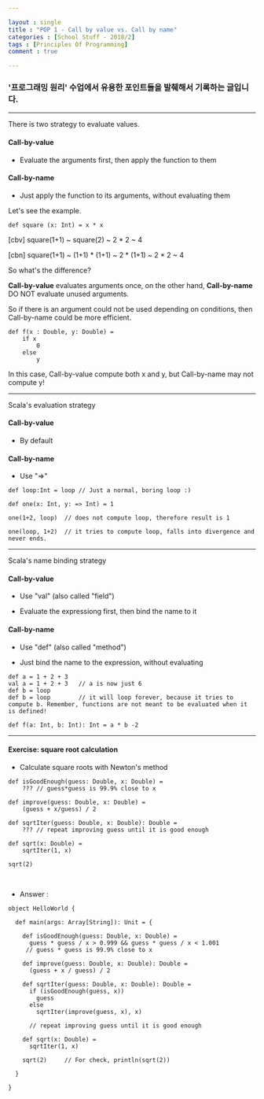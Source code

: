```yaml
---

layout : single
title : "POP 1 - Call by value vs. Call by name"
categories : [School Stuff - 2018/2]
tags : [Principles Of Programming]
comment : true

---
```


### '프로그래밍 원리' 수업에서 유용한 포인트들을 발췌해서 기록하는 글입니다.

---

There is two strategy to evaluate values.

#### Call-by-value

- Evaluate the arguments first, then apply the function to them

#### Call-by-name

- Just apply the function to its arguments, without evaluating them

Let's see the example.

~~~
def square (x: Int) = x * x
~~~

[cbv] square(1+1) ~ square(2) ~ 2 * 2 ~ 4

[cbn] square(1+1) ~ (1+1) * (1+1) ~ 2 * (1+1) ~ 2 * 2 ~ 4

So what's the difference?

**Call-by-value** evaluates arguments once, on the other hand, **Call-by-name** DO NOT evaluate unused arguments.

So if there is an argument could not be used depending on conditions, then Call-by-name could be more efficient.

~~~
def f(x : Double, y: Double) = 
	if x 
		0
	else 
		y
~~~

In this case, Call-by-value compute both x and y, but Call-by-name may not compute y!

---

Scala's evaluation strategy

#### Call-by-value

- By default

#### Call-by-name

- Use "=>"

~~~
def loop:Int = loop	// Just a normal, boring loop :)

def one(x: Int, y: => Int) = 1

one(1+2, loop) 	// does not compute loop, therefore result is 1

one(loop, 1+2)	// it tries to compute loop, falls into divergence and never ends.
~~~

---

Scala's name binding strategy

#### Call-by-value

- Use "val" (also called "field")

- Evaluate the expressiong first, then bind the name to it

#### Call-by-name

- Use "def" (also called "method")

- Just bind the name to the expression, without evaluating

~~~
def a = 1 + 2 + 3
val a = 1 + 2 + 3 	// a is now just 6
def b = loop
def b = loop		// it will loop forever, because it tries to compute b. Remember, functions are not meant to be evaluated when it is defined!

def f(a: Int, b: Int): Int = a * b -2
~~~

---


#### Exercise: square root calculation

- Calculate square roots with Newton's method

~~~
def isGoodEnough(guess: Double, x: Double) =
	??? // guess*guess is 99.9% close to x

def improve(guess: Double, x: Double) =
	(guess + x/guess) / 2

def sqrtIter(guess: Double, x: Double): Double =
	??? // repeat improving guess until it is good enough

def sqrt(x: Double) =
	sqrtIter(1, x)

sqrt(2)
~~~

<br/>

- Answer : 

~~~
object HelloWorld {

  def main(args: Array[String]): Unit = {

    def isGoodEnough(guess: Double, x: Double) =
      guess * guess / x > 0.999 && guess * guess / x < 1.001
     // guess * guess is 99.9% close to x

    def improve(guess: Double, x: Double): Double =
      (guess + x / guess) / 2

    def sqrtIter(guess: Double, x: Double): Double =
      if (isGoodEnough(guess, x))
        guess
      else
        sqrtIter(improve(guess, x), x)

      // repeat improving guess until it is good enough

    def sqrt(x: Double) =
      sqrtIter(1, x)

    sqrt(2) 	// For check, println(sqrt(2))

  }

}
~~~
